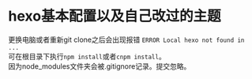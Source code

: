 # hexo基本配置以及自己改过的主题
更换电脑或者重新git clone之后会出现报错  `ERROR Local hexo not found in ...`  
可在根目录下执行`npm install`或者`cnpm install`。  
因为node_modules文件夹会被.gitignore记录。提交忽略。
